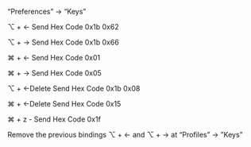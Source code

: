 “Preferences” -> “Keys”

⌥ + ← Send Hex Code 0x1b 0x62

⌥ + → Send Hex Code 0x1b 0x66

⌘ + ← Send Hex Code 0x01

⌘ + → Send Hex Code 0x05

⌥ + ←Delete Send Hex Code 0x1b 0x08

⌘ + ←Delete Send Hex Code 0x15

⌘ + z - Send Hex Code 0x1f

Remove the previous bindings ⌥ + ← and ⌥ + → at “Profiles” -> ”Keys”
